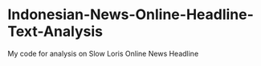 # Indonesian-News-Online-Headline-Text-Analysis
My code for analysis on Slow Loris Online News Headline
